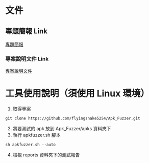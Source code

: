 # 文件
## 專題簡報 Link
[專題簡報](https://docs.google.com/presentation/d/1ZYtO1-c_mgT59WfyJZAoF5Fs7yKPiK2bLTy9XuQk2g0/edit?usp=drivesdk "專題簡報")
### 專案說明文件 Link
[專案說明文件](https://docs.google.com/document/d/15rKRyDYDa_ozdBwfN92YRrSEMgJSXYBMNOyZXxMH834/edit?usp=sharing "專案說明文件")
# 工具使用說明（須使用 Linux 環境）
1. 取得專案
```shell
git clone https://github.com/flyingsnake5254/Apk_Fuzzer.git
```
2. 將要測試的 apk 放到 Apk_Fuzzer/apks 資料夾下
3. 執行 apkfuzzer.sh 腳本
```shell
sh apkfuzzer.sh --auto
```
4. 檢視 reports 資料夾下的測試報告